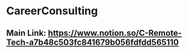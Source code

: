 # CareerConsulting

##   Main Link: https://www.notion.so/C-Remote-Tech-a7b48c503fc841679b056fdfdd565110

